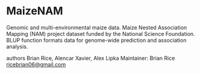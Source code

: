 # MaizeNAM
Genomic and multi-environmental maize data. Maize Nested Association Mapping (NAM) project dataset funded by the National Science Foundation.  BLUP function formats data for genome-wide prediction and association analysis.

authors
Brian Rice, Alencar Xavier, Alex Lipka
Maintainer: Brian Rice <ricebrian06@gmail.com>

